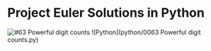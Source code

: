 # Project Euler Solutions in Python

![#63 Powerful digit counts](https://www.projecteuler.net/problem=63) ![Python](python/0063 Powerful digit counts.py)

